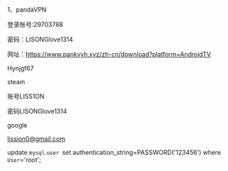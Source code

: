 1、pandaVPN

登录账号:29703788

密码：LISONGlove1314

网址：https://www.pankvyh.xyz/zh-cn/download?platform=AndroidTV

Hynjgf67





steam  

账号LISS1ON  

密码LISONGlove1314





google



lission0@gmail.com



update `mysql`.`user `set authentication_string=PASSWORD('123456') where `User`='root';
